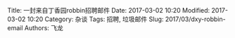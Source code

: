 Title: 一封来自丁香园robbin招聘邮件
Date: 2017-03-02 10:20
Modified: 2017-03-02 10:20
Category: 杂谈
Tags: 招聘, 垃圾邮件
Slug: 2017/03/dxy-robbin-email
Authors: 飞龙

